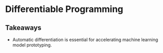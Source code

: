 # Differentiable Programming

## Takeaways

+ Automatic differentiation is essential for accelerating machine learning model prototyping.